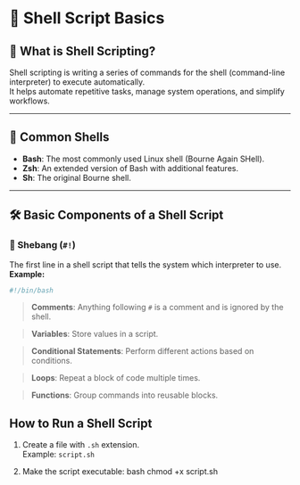 # 🐚 Shell Script Basics

## 📖 What is Shell Scripting?

Shell scripting is writing a series of commands for the shell (command-line interpreter) to execute automatically.  
It helps automate repetitive tasks, manage system operations, and simplify workflows.

---

## 🧠 Common Shells

- **Bash**: The most commonly used Linux shell (Bourne Again SHell).
- **Zsh**: An extended version of Bash with additional features.
- **Sh**: The original Bourne shell.

---

## 🛠️ Basic Components of a Shell Script

### 🔹 Shebang (`#!`)
The first line in a shell script that tells the system which interpreter to use.  
**Example:**
```bash
#!/bin/bash
```
> **Comments**:
> Anything following `#` is a comment and is ignored by the shell.

> **Variables**:
> Store values in a script.

> **Conditional Statements**:
> Perform different actions based on conditions.

> **Loops**:
> Repeat a block of code multiple times.

> **Functions**:
> Group commands into reusable blocks.

## How to Run a Shell Script

1. Create a file with `.sh` extension.  
   Example: `script.sh`

2. Make the script executable:
   bash
   chmod +x script.sh
```
